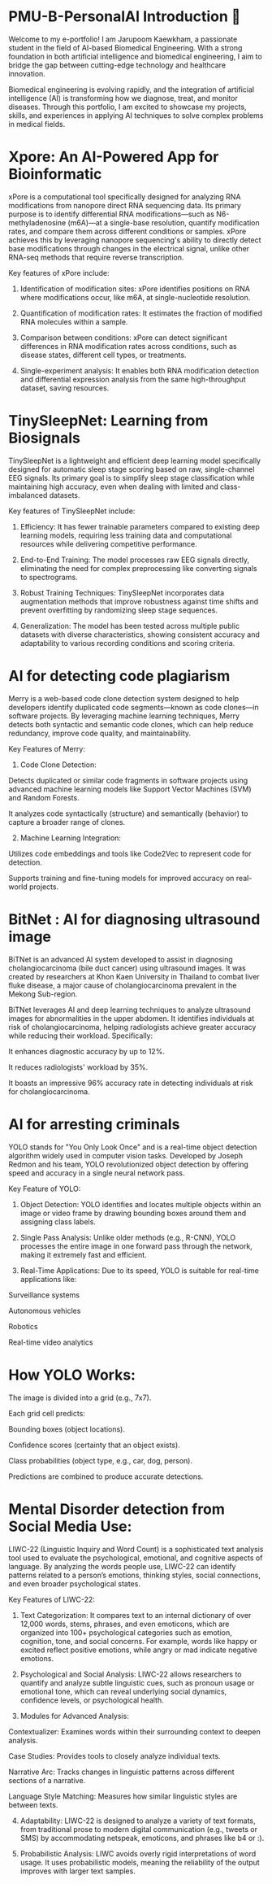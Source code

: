 # PMU-B-PersonalAI Introduction 🔰
Welcome to my e-portfolio! I am Jarupoom Kaewkham, a passionate student in the field of AI-based Biomedical Engineering. With a strong foundation in both artificial intelligence and biomedical engineering, I aim to bridge the gap between cutting-edge technology and healthcare innovation.

Biomedical engineering is evolving rapidly, and the integration of artificial intelligence (AI) is transforming how we diagnose, treat, and monitor diseases. Through this portfolio, I am excited to showcase my projects, skills, and experiences in applying AI techniques to solve complex problems in medical fields.

# Xpore: An AI-Powered App for Bioinformatic
xPore is a computational tool specifically designed for analyzing RNA modifications from nanopore direct RNA sequencing data. Its primary purpose is to identify differential RNA modifications—such as N6-methyladenosine (m6A)—at a single-base resolution, quantify modification rates, and compare them across different conditions or samples. xPore achieves this by leveraging nanopore sequencing's ability to directly detect base modifications through changes in the electrical signal, unlike other RNA-seq methods that require reverse transcription.

Key features of xPore include:

1. Identification of modification sites: xPore identifies positions on RNA where modifications occur, like m6A, at single-nucleotide resolution.


2. Quantification of modification rates: It estimates the fraction of modified RNA molecules within a sample.


3. Comparison between conditions: xPore can detect significant differences in RNA modification rates across conditions, such as disease states, different cell types, or treatments.


4. Single-experiment analysis: It enables both RNA modification detection and differential expression analysis from the same high-throughput dataset, saving resources.

# TinySleepNet: Learning from Biosignals
TinySleepNet is a lightweight and efficient deep learning model specifically designed for automatic sleep stage scoring based on raw, single-channel EEG signals. Its primary goal is to simplify sleep stage classification while maintaining high accuracy, even when dealing with limited and class-imbalanced datasets.

Key features of TinySleepNet include:

1. Efficiency: It has fewer trainable parameters compared to existing deep learning models, requiring less training data and computational resources while delivering competitive performance.


2. End-to-End Training: The model processes raw EEG signals directly, eliminating the need for complex preprocessing like converting signals to spectrograms.


3. Robust Training Techniques: TinySleepNet incorporates data augmentation methods that improve robustness against time shifts and prevent overfitting by randomizing sleep stage sequences.


4. Generalization: The model has been tested across multiple public datasets with diverse characteristics, showing consistent accuracy and adaptability to various recording conditions and scoring criteria.

# AI for detecting code plagiarism
Merry is a web-based code clone detection system designed to help developers identify duplicated code segments—known as code clones—in software projects. By leveraging machine learning techniques, Merry detects both syntactic and semantic code clones, which can help reduce redundancy, improve code quality, and maintainability.

Key Features of Merry:

1. Code Clone Detection:

Detects duplicated or similar code fragments in software projects using advanced machine learning models like Support Vector Machines (SVM) and Random Forests.

It analyzes code syntactically (structure) and semantically (behavior) to capture a broader range of clones.



2. Machine Learning Integration:

Utilizes code embeddings and tools like Code2Vec to represent code for detection.

Supports training and fine-tuning models for improved accuracy on real-world projects.

# BitNet : AI for diagnosing ultrasound image 
BiTNet is an advanced AI system developed to assist in diagnosing cholangiocarcinoma (bile duct cancer) using ultrasound images. It was created by researchers at Khon Kaen University in Thailand to combat liver fluke disease, a major cause of cholangiocarcinoma prevalent in the Mekong Sub-region.

BiTNet leverages AI and deep learning techniques to analyze ultrasound images for abnormalities in the upper abdomen. It identifies individuals at risk of cholangiocarcinoma, helping radiologists achieve greater accuracy while reducing their workload. Specifically:

It enhances diagnostic accuracy by up to 12%.

It reduces radiologists' workload by 35%.

It boasts an impressive 96% accuracy rate in detecting individuals at risk for cholangiocarcinoma.

# AI for arresting criminals
YOLO stands for "You Only Look Once" and is a real-time object detection algorithm widely used in computer vision tasks. Developed by Joseph Redmon and his team, YOLO revolutionized object detection by offering speed and accuracy in a single neural network pass.

Key Feature of YOLO:

1. Object Detection: YOLO identifies and locates multiple objects within an image or video frame by drawing bounding boxes around them and assigning class labels.


2. Single Pass Analysis: Unlike older methods (e.g., R-CNN), YOLO processes the entire image in one forward pass through the network, making it extremely fast and efficient.


3. Real-Time Applications: Due to its speed, YOLO is suitable for real-time applications like:

Surveillance systems

Autonomous vehicles

Robotics

Real-time video analytics


# How YOLO Works:

The image is divided into a grid (e.g., 7x7).

Each grid cell predicts:

Bounding boxes (object locations).

Confidence scores (certainty that an object exists).

Class probabilities (object type, e.g., car, dog, person).


Predictions are combined to produce accurate detections.

 # Mental Disorder detection from Social Media Use:
LIWC-22 (Linguistic Inquiry and Word Count) is a sophisticated text analysis tool used to evaluate the psychological, emotional, and cognitive aspects of language. By analyzing the words people use, LIWC-22 can identify patterns related to a person’s emotions, thinking styles, social connections, and even broader psychological states.

Key Features of LIWC-22:

1. Text Categorization: It compares text to an internal dictionary of over 12,000 words, stems, phrases, and even emoticons, which are organized into 100+ psychological categories such as emotion, cognition, tone, and social concerns. For example, words like happy or excited reflect positive emotions, while angry or mad indicate negative emotions.


2. Psychological and Social Analysis: LIWC-22 allows researchers to quantify and analyze subtle linguistic cues, such as pronoun usage or emotional tone, which can reveal underlying social dynamics, confidence levels, or psychological health.


3. Modules for Advanced Analysis:

Contextualizer: Examines words within their surrounding context to deepen analysis.

Case Studies: Provides tools to closely analyze individual texts.

Narrative Arc: Tracks changes in linguistic patterns across different sections of a narrative.

Language Style Matching: Measures how similar linguistic styles are between texts.



4. Adaptability: LIWC-22 is designed to analyze a variety of text formats, from traditional prose to modern digital communication (e.g., tweets or SMS) by accommodating netspeak, emoticons, and phrases like b4 or :).


5. Probabilistic Analysis: LIWC avoids overly rigid interpretations of word usage. It uses probabilistic models, meaning the reliability of the output improves with larger text samples.

 
